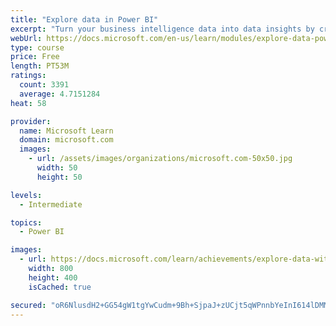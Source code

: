 ```yaml
---
title: "Explore data in Power BI"
excerpt: "Turn your business intelligence data into data insights by creating and configuring Power BI dashboards."
webUrl: https://docs.microsoft.com/en-us/learn/modules/explore-data-power-bi/
type: course
price: Free
length: PT53M
ratings:
  count: 3391
  average: 4.7151284
heat: 58

provider:
  name: Microsoft Learn
  domain: microsoft.com
  images:
    - url: /assets/images/organizations/microsoft.com-50x50.jpg
      width: 50
      height: 50

levels:
  - Intermediate

topics:
  - Power BI

images:
  - url: https://docs.microsoft.com/learn/achievements/explore-data-with-power-bi-desktop-social.png
    width: 800
    height: 400
    isCached: true

secured: "oR6NlusdH2+GG54gW1tgYwCudm+9Bh+SjpaJ+zUCjt5qWPnnbYeInI614lDMMX67cEGt0DuTPO1eZ1fhhhnhm/SaLfHQbd0FcpcayA2EgaS7TkuqP9y1RH/sOg7qNsHKSOvHoiW76dJVQV0BYbAg/q1tbnCcIIDUxY+ZbGErYif+1UfFTKLT/WznlB1s8/uAolFDkeHP2fzE94VNXNgPvRkHry3IF200/vZgSCTy/juZswtfGmdHjyY9/Es+95G9AD5tq1WJ7wkVkWn086YNr4Kqt2q3zor7WRjnO5o9y2CWVdmTlS5Ww4bTHhupgeT4ykqgyPDxAU9Du/Nm8SX8VgzAmgj+/TN6nxN/hm+oKLskqO9QmbeTtW7WN3MyN8I6AYfLdmx648u4r/JqEZdBAQ8umKdgwVRVzNTO+BfqP1A=;nm0PR9qqTq9hWsE5MjeSCg=="
---
```


